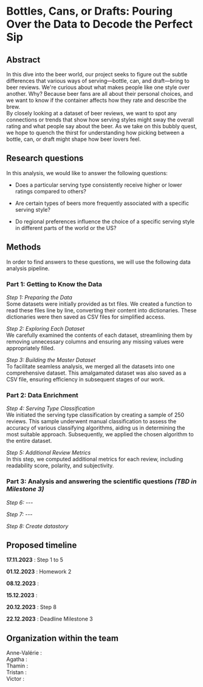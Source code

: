# Bottles, Cans, or Drafts: Pouring Over the Data to Decode the Perfect Sip

## Abstract
In this dive into the beer world, our project seeks to figure out the subtle differences that various ways of serving—bottle, can, and draft—bring to beer reviews. We're curious about what makes people like one style over another. Why? Because beer fans are all about their personal choices, and we want to know if the container affects how they rate and describe the brew.  
By closely looking at a dataset of beer reviews, we want to spot any connections or trends that show how serving styles might sway the overall rating and what people say about the beer. As we take on this bubbly quest, we hope to quench the thirst for understanding how picking between a bottle, can, or draft might shape how beer lovers feel. 

## Research questions
In this analysis, we would like to answer the following questions:
* Does a particular serving type consistently receive higher or lower ratings compared to others?
  
* Are certain types of beers more frequently associated with a specific serving style?
  
* Do regional preferences influence the choice of a specific serving style in different parts of the world or the US?

## Methods
In order to find answers to these questions, we will use the following data analysis pipeline.

### Part 1: Getting to Know the Data

*Step 1: Preparing the Data*  
Some datasets were initially provided as txt files. We created a function to read these files line by line, converting their content into dictionaries. These dictionaries were then saved as CSV files for simplified access.

*Step 2: Exploring Each Dataset*  
We carefully examined the contents of each dataset, streamlining them by removing unnecessary columns and ensuring any missing values were appropriately filled.

*Step 3: Building the Master Dataset*  
To facilitate seamless analysis, we merged all the datasets into one comprehensive dataset. This amalgamated dataset was also saved as a CSV file, ensuring efficiency in subsequent stages of our work.

### Part 2: Data Enrichment

*Step 4: Serving Type Classification*  
We initiated the serving type classification by creating a sample of 250 reviews. This sample underwent manual classification to assess the accuracy of various classifying algorithms, aiding us in determining the most suitable approach. Subsequently, we applied the chosen algorithm to the entire dataset.

*Step 5: Additional Review Metrics*  
In this step, we computed additional metrics for each review, including readability score, polarity, and subjectivity.

### Part 3: Analysis and answering the scientific questions *(TBD in Milestone 3)*

*Step 6: ---* 

*Step 7: ---* 

*Step 8: Create datastory* 

## Proposed timeline

**17.11.2023** : Step 1 to 5

**01.12.2023** : Homework 2

**08.12.2023** : 

**15.12.2023** : 

**20.12.2023** : Step 8

**22.12.2023** : Deadline Milestone 3

## Organization within the team
Anne-Valérie :  
Agatha :  
Thamin :  
Tristan :  
Victor :  
